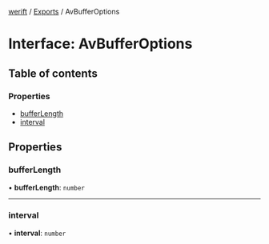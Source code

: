 [werift](../README.md) / [Exports](../modules.md) / AvBufferOptions

# Interface: AvBufferOptions

## Table of contents

### Properties

- [bufferLength](AvBufferOptions.md#bufferlength)
- [interval](AvBufferOptions.md#interval)

## Properties

### bufferLength

• **bufferLength**: `number`

___

### interval

• **interval**: `number`
